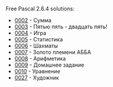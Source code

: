 Free Pascal 2.6.4 solutions:

- [0002](0002/solution.pas) - Сумма
- [0003](0003/solution.pas) - Пятью пять - двадцать пять!
- [0004](0004/solution.pas) - Игра
- [0005](0005/solution.pas) - Статистика
- [0006](0006/solution.pas) - Шахматы
- [0007](0007/solution.pas) - Золото племени АББА
- [0008](0008/solution.pas) - Арифметика
- [0009](0009/solution.pas) - Домашнее задание
- [0010](0010/solution.pas) - Уравнение
- [0027](0027/solution.pas) - Художник
